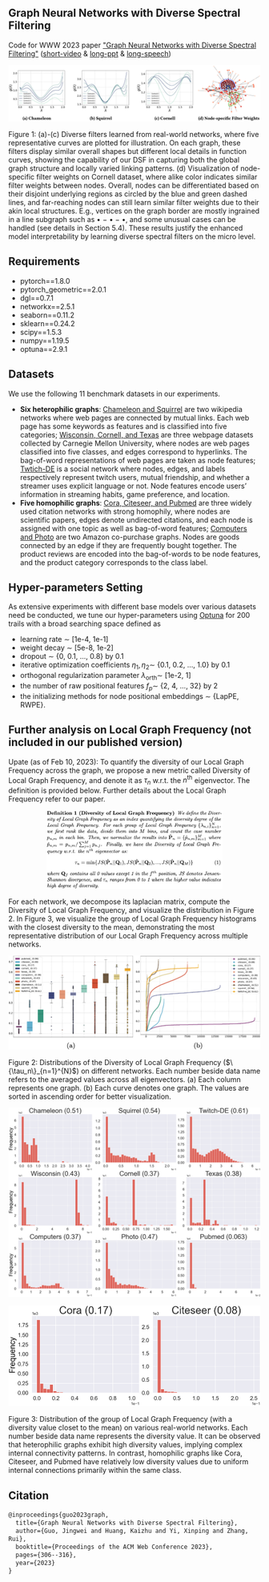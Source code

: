 ## Graph Neural Networks with Diverse Spectral Filtering
Code for WWW 2023 paper ["Graph Neural Networks with Diverse Spectral Filtering"](https://dl.acm.org/doi/pdf/10.1145/3543507.3583324) ([short-video](https://slideslive.com/39000277) & [long-ppt](https://github.com/jingweio/DSF/blob/main/dsf_pre.pdf) & [long-speech](https://github.com/jingweio/DSF/blob/main/dsf_speech.pdf))


<p align = "center">
<img src = "https://github.com/jingweio/DSF/blob/main/figures/Intep.png">
</p>
<p align = "left">
Figure 1: (a)-(c) Diverse filters learned from real-world networks, where five representative curves are plotted for illustration. On each graph, these filters display similar overall shapes but different local details in function curves, showing the capability of our DSF in capturing both the global graph structure and locally varied linking patterns. (d) Visualization of node-specific filter weights on Cornell dataset, where alike color indicates similar filter weights between nodes. Overall, nodes can be differentiated based on their disjoint underlying regions as circled by the blue and green dashed lines, and far-reaching nodes can still learn similar filter weights due to their akin local structures. E.g., vertices on the graph border are mostly ingrained in a line subgraph such as • − • − •, and some unusual cases can be handled (see details in Section 5.4). These results justify the enhanced model interpretability by learning diverse spectral filters on the micro level.
</p>


## Requirements
- pytorch==1.8.0
- pytorch_geometric==2.0.1
- dgl==0.7.1
- networkx==2.5.1
- seaborn==0.11.2
- sklearn==0.24.2
- scipy==1.5.3
- numpy==1.19.5
- optuna==2.9.1

## Datasets
We use the following 11 benchmark datasets in our experiments.
- **Six heterophilic graphs**:
[Chameleon and Squirrel](https://github.com/CUAI/Non-Homophily-Benchmarks/tree/main/data) are two wikipedia networks where web pages are connected by mutual links. Each web page has some keywords as features and is classified into five categories;
[Wisconsin, Cornell, and Texas](https://github.com/CUAI/Non-Homophily-Benchmarks/tree/main/data) are three webpage datasets collected by Carnegie Mellon University, where nodes are web pages classified into five classes, and edges correspond to hyperlinks. The bag-of-word representations of web pages are taken as node features;
[Twtich-DE](https://github.com/CUAI/Non-Homophily-Benchmarks/tree/main/data) is a social network where nodes, edges, and labels respectively represent twitch users, mutual friendship, and whether a streamer uses explicit language or not. Node features encode users’ information in streaming habits, game preference, and location.
- **Five homophilic graphs**:
[Cora, Citeseer, and Pubmed](https://github.com/CUAI/Non-Homophily-Benchmarks/tree/main/data) are three widely used citation networks with strong homophily, where nodes are scientific papers, edges denote undirected citations, and each node is assigned with one topic as well as bag-of-word features;
[Computers and Photo](https://github.com/shchur/gnn-benchmark/tree/master/data/npz) are two Amazon co-purchase graphs. Nodes are goods connected by an edge if they are frequently bought together. The product reviews are encoded into the bag-of-words to be node features, and the product category corresponds to the class label. 



## Hyper-parameters Setting
As extensive experiments with different base models over various datasets need be conducted, we tune our hyper-parameters using [Optuna](https://github.com/optuna/optuna) for 200 trails with a broad searching space defined as
- learning rate $\sim$ [1e-4, 1e-1]
- weight decay $\sim$ [5e-8, 1e-2]
- dropout $\sim$ {0, 0.1, ..., 0.8} by 0.1
- iterative optimization coefficients $\eta_1, \eta_2 \sim$ {0.1, 0.2, ..., 1.0} by 0.1
- orthogonal regularization parameter $\lambda_\text{orth} \sim$ [1e-2, 1]
- the number of raw positional features $f_p \sim$ {2, 4, ..., 32} by 2
- the initializing methods for node positional embeddings $\sim$ {LapPE, RWPE}.

## Further analysis on Local Graph Frequency (not included in our published version)
Upate (as of Feb 10, 2023): To quantify the diversity of our Local Graph Frequency across the graph, we propose a new metric called Diversity of Local Graph Frequency, and denote it as $\tau_n$ w.r.t. the $n^{\text{th}}$ eigenvector. The definition is provided below. Further details about the Local Graph Frequency refer to our paper.

<p align = "center">
<img src=https://github.com/jingweio/DSF/blob/main/figures/divLGF.png width=70% />
</p>
  
For each network, we decompose its laplacian matrix, compute the Diversity of Local Graph Frequency, and visualize the distribution in Figure 2. 
In Figure 3, we visualize the group of Local Graph Frequency histograms with the closest diversity to the mean, demonstrating the most representative distribution of our Local Graph Frequency across multiple networks.

<p align = "center">
<img src = https://github.com/jingweio/DSF/blob/main/figures/staDis_distrib.png>
</p>
<p align = "left">
Figure 2: Distributions of the Diversity of Local Graph Frequency ($\{\tau_n\}_{n=1}^{N}$) on different networks. Each number beside data name refers to the averaged values across all eigenvectors. (a) Each column represents one graph. (b) Each curve denotes one graph. The values are sorted in ascending order for better visualization.
</p>

<p align = "center">
<img src = "https://github.com/jingweio/DSF/blob/main/figures/main__LocUfreq_histgram_typical.png">
</p>

<p align = "center">
<img src = "https://github.com/jingweio/DSF/blob/main/figures/supply__LocUfreq_histgram_typical.png" alt="Figure" width="700">
</p>

<p align = "left">
Figure 3: Distribution of the group of Local Graph Frequency (with a diversity value closet to the mean) on various real-world networks. Each number beside data name represents the diversity value.
It can be observed that heterophilic graphs exhibit high diversity values, implying complex internal connectivity patterns. In contrast, homophilic graphs like Cora, Citeseer, and Pubmed have relatively low diversity values due to uniform internal connections primarily within the same class.
</p>


## Citation
```
@inproceedings{guo2023graph,
  title={Graph Neural Networks with Diverse Spectral Filtering},
  author={Guo, Jingwei and Huang, Kaizhu and Yi, Xinping and Zhang, Rui},
  booktitle={Proceedings of the ACM Web Conference 2023},
  pages={306--316},
  year={2023}
}
```
